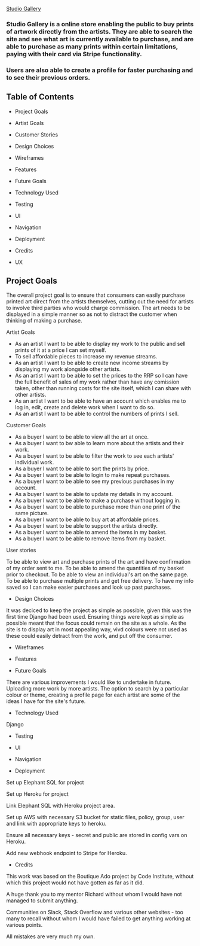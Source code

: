 [Studio Gallery](media/wireframes/studio-gallery_responsive.png)

### Studio Gallery is a online store enabling the public to buy prints of artwork directly from the artists. They are able to search the site and see what art is currently available to purchase, and are able to purchase as many prints within certain limitations, paying with their card via Stripe functionality.

### Users are also able to create a profile for faster purchasing and to see their previous orders.

## Table of Contents

- Project Goals
- Artist Goals
- Customer Stories
- Design Choices
- Wireframes
- Features
- Future Goals

- Technology Used

- Testing

- UI

- Navigation

- Deployment

- Credits

- UX


## Project Goals

The overall project goal is to ensure that consumers can easily purchase printed art direct from the artists themselves, cutting out the need for artists to involve third parties who would charge commission. The art needs to be displayed in a simple manner so as not to distract the customer when thinking of making a purchase.

Artist Goals

* As an artist I want to be able to display my work to the public and sell prints of it at a price I can set myself.
* To sell affordable pieces to increase my revenue streams.
* As an artist I want to be able to create new income streams by displaying my work alongside other artists.
* As an artist I want to be able to set the prices to the RRP so I can have the full benefit of sales of my work rather than have any comission taken, other than running costs for the site itself, which I can share with other artists.
* As an artist I want to be able to have an account which enables me to log in, edit, create and delete work when I want to do so.
* As an artist I want to be able to control the numbers of prints I sell.

Customer Goals

* As a buyer I want to be able to view all the art at once.
* As a buyer I want to bw able to learn more about the artists and their work.
* As a buyer I want to be able to filter the work to see each artists' individual work.
* As a buyer I want to be able to sort the prints by price.
* As a buyer I want to be able to login to make repeat purchases.
* As a buyer I want to be able to see my previous purchases in my account.
* As a buyer I want to be able to update my details in my account.
* As a buyer I want to be able to make a purchase without logging in.
* As a buyer I want to be able to purchase more than one print of the same picture.
* As a buyer I want to be able to buy art at affordable prices.
* As a buyer I want to be able to support the artists directly.
* As a buyer I want to be able to amend the items in my basket.
* As a buyer I want to be able to remove items from my basket.

User stories

To be able to view art and purchase prints of the art and have confirmation of my order sent to me.
To be able to amend the quantities of my basket prior to checkout.
To be able to view an individual's art on the same page.
To be able to purchase multiple prints and get free delivery.
To have my info saved so I can make easier purchases and look up past purchases.

- Design Choices

It was deciced to keep the project as simple as possible, given this was the first time Django had been used. Ensuring things were kept as simple as possible meant that the focus could remain on the site as a whole. As the site is to display art in most appealing way, vivd colours were not used as these could easily detract from the work, and put off the consumer.

- Wireframes


- Features


- Future Goals

There are various improvements I would like to undertake in future. Uploading more work by more artists. The option to search by a particular colour or theme, creating a profile page for each artist are some of the ideas I have for the site's future.

- Technology Used

Django


- Testing

- UI

- Navigation

- Deployment

Set up Elephant SQL for project

Set up Heroku for project

Link Elephant SQL with Heroku project area. 

Set up AWS with necessary S3 bucket for static files, policy, group, user and link with appropriate keys to heroku.

Ensure all necessary keys - secret and public are stored in config vars on Heroku.

Add new webhook endpoint to Stripe for Heroku. 

- Credits

This work was based on the Boutique Ado project by Code Institute, without which this project would not have gotten as far as it did.

A huge thank you to my mentor Richard without whom I would have not managed to submit anything. 

Communities on Slack, Stack Overflow and various other websites - too many to recall without whom I would have failed to get anything working at various points.

All mistakes are very much my own.









